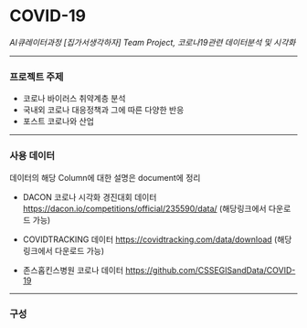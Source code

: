# COVID-19
*AI큐레이터과정 [집가서생각하자] Team Project, 코로나19관련 데이터분석 및 시각화*
___


### 프로젝트 주제
- 코로나 바이러스 취약계층 분석
- 국내외 코로나 대응정책과 그에 따른 다양한 반응
- 포스트 코로나와 산업
___
### 사용 데이터
데이터의 해당 Column에 대한 설명은 document에 정리

- DACON 코로나 시각화 경진대회 데이터
  https://dacon.io/competitions/official/235590/data/ (해당링크에서 다운로드 가능)
  
- COVIDTRACKING 데이터
  https://covidtracking.com/data/download (해당링크에서 다운로드 가능)
  
 - 존스홉킨스병원 코로나 데이터
   https://github.com/CSSEGISandData/COVID-19
 ___
 ### 구성
 

  


